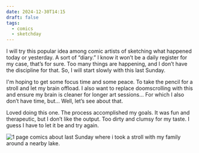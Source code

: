 ```yaml
---
date: 2024-12-30T14:15
draft: false
tags:
  - comics
  - sketchday
---
```

I will try this popular idea among comic artists of sketching what happened today or yesterday. A sort of “diary.” I know it won’t be a daily register for my case, that’s for sure. Too many things are happening, and I don’t have the discipline for that. So, I will start slowly with this last Sunday.

I'm hoping to get some focus time and some peace. To take the pencil for a stroll and let my brain offload. I also want to replace doomscrolling with this and ensure my brain is cleaner for longer art sessions… For which I also don’t have time, but… Well, let’s see about that.

Loved doing this one. The process accomplished my goals. It was fun and therapeutic, but I don’t like the output. Too dirty and clumsy for my taste. I guess I have to let it be and try again.

![1 page comics about last Sunday where i took a stroll with my family around a nearby lake.](2024123014-1735568202867.jpeg)